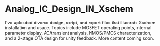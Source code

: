 # Analog_IC_Design_IN_Xschem
I've uploaded diverse design, script, and report files that illustrate Xschem installation and usage. Topics include MOSFET operating points, internal parameter display, AC/transient analysis, NMOS/PMOS characterization, and a 2-stage OTA design for unity feedback. More content coming soon.
